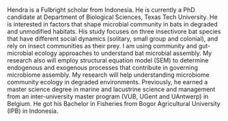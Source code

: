 Hendra is a Fulbright scholar from Indonesia. He is currently a PhD candidate at Department of Biological Sciences,  Texas Tech University. He is interested in factors that shape microbial community in bats in degraded and unmodified habitats. His study focuses on three insectivore bat species that have different social dynamics (solitary, small group and colonial), and rely on insect communities as their prey. I am using community and gut-microbial ecology approaches to understand bat microbial assembly. My research also will employ structural equation model (SEM) to determine endogenous and exogenous processes that contribute in governing microbiome assembly. My research will help understanding microbiome community ecology in degraded environments. Previously, he earned a master science degree in marine and lacustrine science and management from an inter-university master program (VUB, UGent and UAntwerp) in Belgium. He got his Bachelor in Fisheries from Bogor Agricultural University (IPB) in Indonesia.
